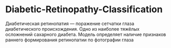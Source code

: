 # Diabetic-Retinopathy-Classification
Диабетическая ретинопатия — поражение сетчатки глаза диабетического происхождения. Одно из наиболее тяжёлых осложнений сахарного диабета.
Модель определяет наличие признаков раннего формирования ретинопатии по фотографии глаза
